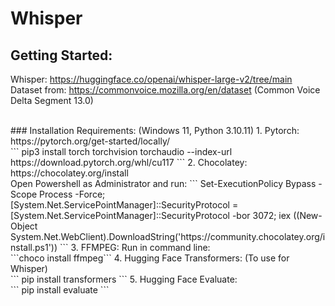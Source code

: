 # Whisper


## Getting Started:


Whisper: https://huggingface.co/openai/whisper-large-v2/tree/main <br>
Dataset from: https://commonvoice.mozilla.org/en/dataset (Common Voice Delta Segment 13.0)

<br>
### Installation Requirements: (Windows 11, Python 3.10.11)
1. Pytorch: https://pytorch.org/get-started/locally/
     <br> ``` pip3 install torch torchvision torchaudio --index-url https://download.pytorch.org/whl/cu117 ```
2. Chocolatey: https://chocolatey.org/install
     <br> Open Powershell as Administrator and run: ``` Set-ExecutionPolicy Bypass -Scope Process -Force; [System.Net.ServicePointManager]::SecurityProtocol = [System.Net.ServicePointManager]::SecurityProtocol -bor 3072; iex ((New-Object System.Net.WebClient).DownloadString('https://community.chocolatey.org/install.ps1')) ```
3. FFMPEG: Run in command line:
     <br> ```choco install ffmpeg```
4. Hugging Face Transformers: (To use for Whisper)
     <br> ``` pip install transformers ```
5. Hugging Face Evaluate: 
     <br> ``` pip install evaluate ```
   
